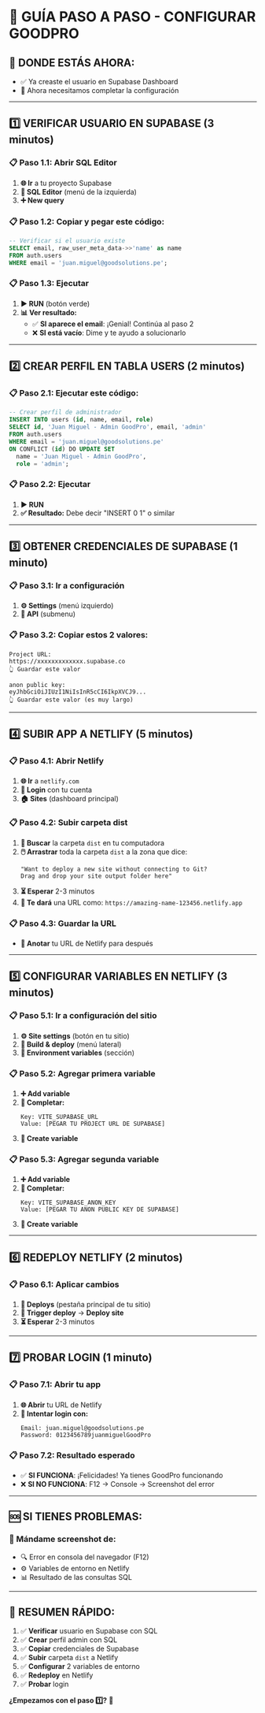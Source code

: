 # 🚀 GUÍA PASO A PASO - CONFIGURAR GOODPRO

## 📍 **DONDE ESTÁS AHORA:**
- ✅ Ya creaste el usuario en Supabase Dashboard
- 🔧 Ahora necesitamos completar la configuración

---

## 1️⃣ **VERIFICAR USUARIO EN SUPABASE** (3 minutos)

### **📋 Paso 1.1: Abrir SQL Editor**
1. **🌐 Ir** a tu proyecto Supabase
2. **🔧 SQL Editor** (menú de la izquierda)
3. **➕ New query**

### **📋 Paso 1.2: Copiar y pegar este código:**
```sql
-- Verificar si el usuario existe
SELECT email, raw_user_meta_data->>'name' as name 
FROM auth.users 
WHERE email = 'juan.miguel@goodsolutions.pe';
```

### **📋 Paso 1.3: Ejecutar**
1. **▶️ RUN** (botón verde)
2. **📊 Ver resultado:**
   - ✅ **SI aparece el email**: ¡Genial! Continúa al paso 2
   - ❌ **SI está vacío**: Dime y te ayudo a solucionarlo

---

## 2️⃣ **CREAR PERFIL EN TABLA USERS** (2 minutos)

### **📋 Paso 2.1: Ejecutar este código:**
```sql
-- Crear perfil de administrador
INSERT INTO users (id, name, email, role) 
SELECT id, 'Juan Miguel - Admin GoodPro', email, 'admin'
FROM auth.users 
WHERE email = 'juan.miguel@goodsolutions.pe'
ON CONFLICT (id) DO UPDATE SET 
  name = 'Juan Miguel - Admin GoodPro',
  role = 'admin';
```

### **📋 Paso 2.2: Ejecutar**
1. **▶️ RUN**
2. **✅ Resultado:** Debe decir "INSERT 0 1" o similar

---

## 3️⃣ **OBTENER CREDENCIALES DE SUPABASE** (1 minuto)

### **📋 Paso 3.1: Ir a configuración**
1. **⚙️ Settings** (menú izquierdo)
2. **🔗 API** (submenu)

### **📋 Paso 3.2: Copiar estos 2 valores:**
```
Project URL: 
https://xxxxxxxxxxxxx.supabase.co
👆 Guardar este valor

anon public key:
eyJhbGciOiJIUzI1NiIsInR5cCI6IkpXVCJ9...
👆 Guardar este valor (es muy largo)
```

---

## 4️⃣ **SUBIR APP A NETLIFY** (5 minutos)

### **📋 Paso 4.1: Abrir Netlify**
1. **🌐 Ir** a `netlify.com`
2. **🔐 Login** con tu cuenta
3. **🏠 Sites** (dashboard principal)

### **📋 Paso 4.2: Subir carpeta dist**
1. **📁 Buscar** la carpeta `dist` en tu computadora
2. **🖱️ Arrastrar** toda la carpeta `dist` a la zona que dice:
   ```
   "Want to deploy a new site without connecting to Git?
   Drag and drop your site output folder here"
   ```
3. **⏳ Esperar** 2-3 minutos
4. **🎉 Te dará** una URL como: `https://amazing-name-123456.netlify.app`

### **📋 Paso 4.3: Guardar la URL**
- **📝 Anotar** tu URL de Netlify para después

---

## 5️⃣ **CONFIGURAR VARIABLES EN NETLIFY** (3 minutos)

### **📋 Paso 5.1: Ir a configuración del sitio**
1. **⚙️ Site settings** (botón en tu sitio)
2. **🔧 Build & deploy** (menú lateral)
3. **🔧 Environment variables** (sección)

### **📋 Paso 5.2: Agregar primera variable**
1. **➕ Add variable**
2. **📝 Completar:**
   ```
   Key: VITE_SUPABASE_URL
   Value: [PEGAR TU PROJECT URL DE SUPABASE]
   ```
3. **💾 Create variable**

### **📋 Paso 5.3: Agregar segunda variable**
1. **➕ Add variable**
2. **📝 Completar:**
   ```
   Key: VITE_SUPABASE_ANON_KEY
   Value: [PEGAR TU ANON PUBLIC KEY DE SUPABASE]
   ```
3. **💾 Create variable**

---

## 6️⃣ **REDEPLOY NETLIFY** (2 minutos)

### **📋 Paso 6.1: Aplicar cambios**
1. **🚀 Deploys** (pestaña principal de tu sitio)
2. **🔄 Trigger deploy** → **Deploy site**
3. **⏳ Esperar** 2-3 minutos

---

## 7️⃣ **PROBAR LOGIN** (1 minuto)

### **📋 Paso 7.1: Abrir tu app**
1. **🌐 Abrir** tu URL de Netlify
2. **🔐 Intentar login con:**
   ```
   Email: juan.miguel@goodsolutions.pe
   Password: 0123456789juanmiguelGoodPro
   ```

### **📋 Paso 7.2: Resultado esperado**
- ✅ **SI FUNCIONA**: ¡Felicidades! Ya tienes GoodPro funcionando
- ❌ **SI NO FUNCIONA**: F12 → Console → Screenshot del error

---

## 🆘 **SI TIENES PROBLEMAS:**

### **📸 Mándame screenshot de:**
- 🔍 Error en consola del navegador (F12)
- ⚙️ Variables de entorno en Netlify
- 📊 Resultado de las consultas SQL

---

## 🎯 **RESUMEN RÁPIDO:**
1. ✅ **Verificar** usuario en Supabase con SQL
2. ✅ **Crear** perfil admin con SQL  
3. ✅ **Copiar** credenciales de Supabase
4. ✅ **Subir** carpeta `dist` a Netlify
5. ✅ **Configurar** 2 variables de entorno
6. ✅ **Redeploy** en Netlify
7. ✅ **Probar** login

**¿Empezamos con el paso 1️⃣?** 🚀